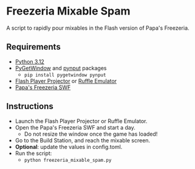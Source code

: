 # Freezeria Mixable Spam
A script to rapidly pour mixables in the Flash version of Papa's Freezeria.

## Requirements
- [Python 3.12](https://www.python.org/downloads/)
- [PyGetWindow](https://pypi.org/project/PyGetWindow/) and [pynput](https://pypi.org/project/pynput/) packages
    - `pip install pygetwindow pynput`
- [Flash Player Projector](https://archive.org/details/standaloneflashplayers) or [Ruffle Emulator](https://ruffle.rs/downloads)
- [Papa's Freezeria SWF](https://flipline.com/freegames.html)

## Instructions
- Launch the Flash Player Projector or Ruffle Emulator.
- Open the Papa's Freezeria SWF and start a day.
    - Do not resize the window once the game has loaded!
- Go to the Build Station, and reach the mixable screen.
- **Optional**: update the values in config.toml.
- Run the script:
    - `python freezeria_mixable_spam.py`